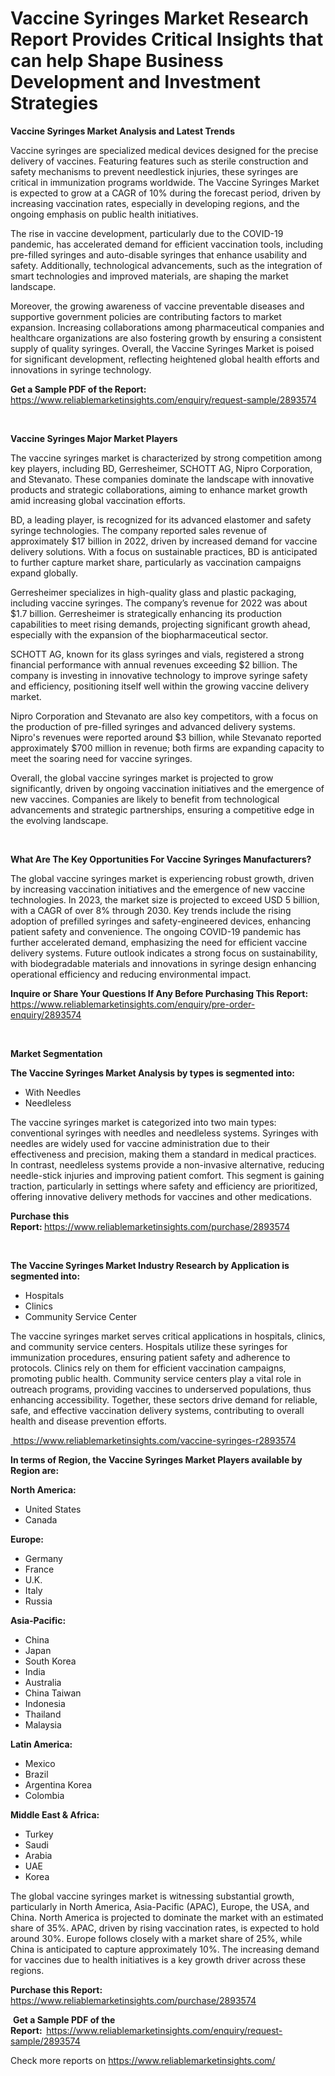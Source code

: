 <p><h1>Vaccine Syringes Market Research Report Provides Critical Insights that can help Shape Business Development and Investment Strategies</h1></p><p><strong>Vaccine Syringes Market Analysis and Latest Trends</strong></p>
<p><p>Vaccine syringes are specialized medical devices designed for the precise delivery of vaccines. Featuring features such as sterile construction and safety mechanisms to prevent needlestick injuries, these syringes are critical in immunization programs worldwide. The Vaccine Syringes Market is expected to grow at a CAGR of 10% during the forecast period, driven by increasing vaccination rates, especially in developing regions, and the ongoing emphasis on public health initiatives. </p><p>The rise in vaccine development, particularly due to the COVID-19 pandemic, has accelerated demand for efficient vaccination tools, including pre-filled syringes and auto-disable syringes that enhance usability and safety. Additionally, technological advancements, such as the integration of smart technologies and improved materials, are shaping the market landscape. </p><p>Moreover, the growing awareness of vaccine preventable diseases and supportive government policies are contributing factors to market expansion. Increasing collaborations among pharmaceutical companies and healthcare organizations are also fostering growth by ensuring a consistent supply of quality syringes. Overall, the Vaccine Syringes Market is poised for significant development, reflecting heightened global health efforts and innovations in syringe technology.</p></p>
<p><strong>Get a Sample PDF of the Report:&nbsp;</strong> <a href="https://www.reliablemarketinsights.com/enquiry/request-sample/2893574?utm_campaign=1938&utm_medium=2&utm_source=Github&utm_content=ia&utm_term=15032025&utm_id=vaccine-syringes">https://www.reliablemarketinsights.com/enquiry/request-sample/2893574</a></p>
<p>&nbsp;</p>
<p><strong>Vaccine Syringes Major Market Players</strong></p>
<p><p>The vaccine syringes market is characterized by strong competition among key players, including BD, Gerresheimer, SCHOTT AG, Nipro Corporation, and Stevanato. These companies dominate the landscape with innovative products and strategic collaborations, aiming to enhance market growth amid increasing global vaccination efforts.</p><p>BD, a leading player, is recognized for its advanced elastomer and safety syringe technologies. The company reported sales revenue of approximately $17 billion in 2022, driven by increased demand for vaccine delivery solutions. With a focus on sustainable practices, BD is anticipated to further capture market share, particularly as vaccination campaigns expand globally.</p><p>Gerresheimer specializes in high-quality glass and plastic packaging, including vaccine syringes. The company’s revenue for 2022 was about $1.7 billion. Gerresheimer is strategically enhancing its production capabilities to meet rising demands, projecting significant growth ahead, especially with the expansion of the biopharmaceutical sector.</p><p>SCHOTT AG, known for its glass syringes and vials, registered a strong financial performance with annual revenues exceeding $2 billion. The company is investing in innovative technology to improve syringe safety and efficiency, positioning itself well within the growing vaccine delivery market.</p><p>Nipro Corporation and Stevanato are also key competitors, with a focus on the production of pre-filled syringes and advanced delivery systems. Nipro's revenues were reported around $3 billion, while Stevanato reported approximately $700 million in revenue; both firms are expanding capacity to meet the soaring need for vaccine syringes.</p><p>Overall, the global vaccine syringes market is projected to grow significantly, driven by ongoing vaccination initiatives and the emergence of new vaccines. Companies are likely to benefit from technological advancements and strategic partnerships, ensuring a competitive edge in the evolving landscape.</p></p>
<p>&nbsp;</p>
<p><strong>What Are The Key Opportunities For Vaccine Syringes Manufacturers?</strong></p>
<p><p>The global vaccine syringes market is experiencing robust growth, driven by increasing vaccination initiatives and the emergence of new vaccine technologies. In 2023, the market size is projected to exceed USD 5 billion, with a CAGR of over 8% through 2030. Key trends include the rising adoption of prefilled syringes and safety-engineered devices, enhancing patient safety and convenience. The ongoing COVID-19 pandemic has further accelerated demand, emphasizing the need for efficient vaccine delivery systems. Future outlook indicates a strong focus on sustainability, with biodegradable materials and innovations in syringe design enhancing operational efficiency and reducing environmental impact.</p></p>
<p><strong>Inquire or Share Your Questions If Any Before Purchasing This Report:</strong> <a href="https://www.reliablemarketinsights.com/enquiry/pre-order-enquiry/2893574?utm_campaign=1938&utm_medium=2&utm_source=Github&utm_content=ia&utm_term=15032025&utm_id=vaccine-syringes">https://www.reliablemarketinsights.com/enquiry/pre-order-enquiry/2893574</a></p>
<p>&nbsp;</p>
<p><strong>Market Segmentation</strong></p>
<p><strong>The Vaccine Syringes Market Analysis by types is segmented into:</strong></p>
<p><ul><li>With Needles</li><li>Needleless</li></ul></p>
<p><p>The vaccine syringes market is categorized into two main types: conventional syringes with needles and needleless systems. Syringes with needles are widely used for vaccine administration due to their effectiveness and precision, making them a standard in medical practices. In contrast, needleless systems provide a non-invasive alternative, reducing needle-stick injuries and improving patient comfort. This segment is gaining traction, particularly in settings where safety and efficiency are prioritized, offering innovative delivery methods for vaccines and other medications.</p></p>
<p><strong>Purchase this Report:&nbsp;</strong><a href="https://www.reliablemarketinsights.com/purchase/2893574?utm_campaign=1938&utm_medium=2&utm_source=Github&utm_content=ia&utm_term=15032025&utm_id=vaccine-syringes">https://www.reliablemarketinsights.com/purchase/2893574</a></p>
<p>&nbsp;</p>
<p><strong>The Vaccine Syringes Market Industry Research by Application is segmented into:</strong></p>
<p><ul><li>Hospitals</li><li>Clinics</li><li>Community Service Center</li></ul></p>
<p><p>The vaccine syringes market serves critical applications in hospitals, clinics, and community service centers. Hospitals utilize these syringes for immunization procedures, ensuring patient safety and adherence to protocols. Clinics rely on them for efficient vaccination campaigns, promoting public health. Community service centers play a vital role in outreach programs, providing vaccines to underserved populations, thus enhancing accessibility. Together, these sectors drive demand for reliable, safe, and effective vaccination delivery systems, contributing to overall health and disease prevention efforts.</p></p>
<p><a href="https://www.reliablemarketinsights.com/vaccine-syringes-r2893574?utm_campaign=1938&utm_medium=2&utm_source=Github&utm_content=ia&utm_term=15032025&utm_id=vaccine-syringes">&nbsp;https://www.reliablemarketinsights.com/vaccine-syringes-r2893574</a></p>
<p><strong>In terms of Region, the Vaccine Syringes Market Players available by Region are:</strong></p>
<p>
    <p> <strong> North America: </strong>
        <ul>
            <li>United States</li>
            <li>Canada</li>
        </ul>
        </p> 
    <p> <strong> Europe: </strong>
        <ul>
            <li>Germany</li>
            <li>France</li>
            <li>U.K.</li>
            <li>Italy</li>
            <li>Russia</li>
        </ul>
        </p> 
    <p> <strong> Asia-Pacific: </strong>
        <ul>
            <li>China</li>
            <li>Japan</li>
            <li>South Korea</li>
            <li>India</li>
            <li>Australia</li>
            <li>China Taiwan</li>
            <li>Indonesia</li>
            <li>Thailand</li>
            <li>Malaysia</li>
        </ul>
        </p> 
    <p> <strong> Latin America: </strong>
        <ul>
            <li>Mexico</li>
            <li>Brazil</li>
            <li>Argentina Korea</li>
            <li>Colombia</li>
        </ul>
        </p> 
    <p> <strong> Middle East & Africa: </strong>
        <ul>
            <li>Turkey</li>
            <li>Saudi</li>
            <li>Arabia</li>
            <li>UAE</li>
            <li>Korea</li>
        </ul>
    </p>
    </p>
<p><p>The global vaccine syringes market is witnessing substantial growth, particularly in North America, Asia-Pacific (APAC), Europe, the USA, and China. North America is projected to dominate the market with an estimated share of 35%. APAC, driven by rising vaccination rates, is expected to hold around 30%. Europe follows closely with a market share of 25%, while China is anticipated to capture approximately 10%. The increasing demand for vaccines due to health initiatives is a key growth driver across these regions.</p></p>
<p><strong>Purchase this Report: </strong><a href="https://www.reliablemarketinsights.com/purchase/2893574?utm_campaign=1938&utm_medium=2&utm_source=Github&utm_content=ia&utm_term=15032025&utm_id=vaccine-syringes">https://www.reliablemarketinsights.com/purchase/2893574</a></p>
<p>&nbsp;<strong>Get a Sample PDF of the Report:&nbsp;&nbsp;</strong><a href="https://www.reliablemarketinsights.com/enquiry/request-sample/2893574?utm_campaign=1938&utm_medium=2&utm_source=Github&utm_content=ia&utm_term=15032025&utm_id=vaccine-syringes">https://www.reliablemarketinsights.com/enquiry/request-sample/2893574</a></p>
<p><strong></strong></p>
<p>Check more reports on <a href="https://www.reliablemarketinsights.com/?utm_campaign=1938&utm_medium=2&utm_source=Github&utm_content=ia&utm_term=15032025&utm_id=vaccine-syringes">https://www.reliablemarketinsights.com/</a></p>